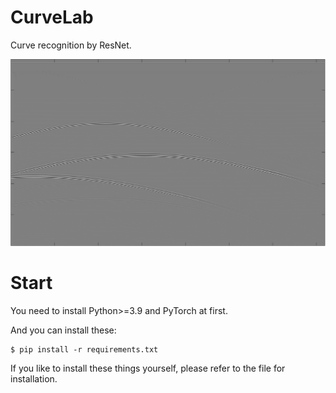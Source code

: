 # CurveLab
Curve recognition by ResNet.

![demo](/testdata/01.png)

# Start

You need to install Python>=3.9 and PyTorch at first.

And you can install these:
```
$ pip install -r requirements.txt
```
If you like to install these things yourself, please refer to the file for installation.